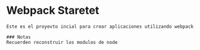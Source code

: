 # Webpack Staretet
    Este es el proyevto incial para crear aplicaciones utilizando webpack

    ### Notas
    Recuerden reconstruir los modulos de node

    